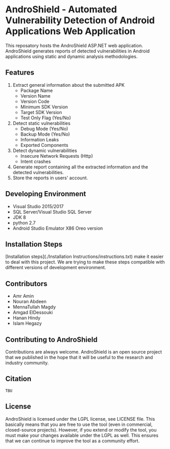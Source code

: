 # AndroShield - Automated Vulnerability Detection of Android Applications Web Application
This reposatory hosts the AndroShield ASP.NET web application. AndroShield generates reports of detected vulnerabilities in Android applications using static and dynamic analysis methodologies.

## Features
1. Extract general information about the submitted APK
   - Package Name
   - Version Name
   - Version Code
   - Minimum SDK Version
   - Target SDK Version
   - Test Only Flag (Yes/No)
2. Detect static vulnerabilities
   - Debug Mode (Yes/No)
   - Backup Mode (Yes/No)
   - Information Leaks
   - Exported Components
3. Detect dynamic vulnerabilities
   - Insecure Network Requests (Http) 
   - Intent crashes
4. Generate report containing all the extracted information and the detected vulnerabilities.
5. Store the reports in users' account.

## Developing Environment
- Visual Studio 2015/2017
- SQL Server/Visual Studio SQL Server
- JDK 8
- python 2.7
- Android Studio Emulator X86 Oreo version

## Installation Steps
[Installation steps](./Installation Instructions/instructions.txt) make it easier to deal with this project. We are trying to make these steps compatible with different versions of development environment.

## Contributors
- Amr Amin
- Nouran Abdeen
- MennaTullah Magdy
- Amgad ElDessouki
- Hanan Hindy
- Islam Hegazy 


## Contributing to AndroShield
Contributions are always welcome. AndroShield is an open source project that we published in the hope that it will be useful to the research and industry community.

## Citation
````
TBU
````
## License
AndroShield is licensed under the LGPL license, see LICENSE file. This basically means that you are free to use the tool (even in commercial, closed-source projects). However, if you extend or modify the tool, you must make your changes available under the LGPL as well. This ensures that we can continue to improve the tool as a community effort.
